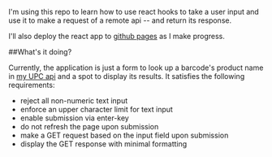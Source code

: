I'm using this repo to learn how to use react hooks to take a user input and use it to make a request of a remote api -- and return its response.

I'll also deploy the react app to [github pages](https://amazingproducer.github.io/learn-about-reactjs-hooks) as I make progress.

##What's it doing?

Currently, the application is just a form to look up a barcode's product name in [my UPC api](https://upc.shamacon.us/off/000000003333) and a spot to display its results.
It satisfies the following requirements:

- reject all non-numeric text input
- enforce an upper character limit for text input
- enable submission via enter-key
- do not refresh the page upon submission
- make a GET request based on the input field upon submission
- display the GET response with minimal formatting